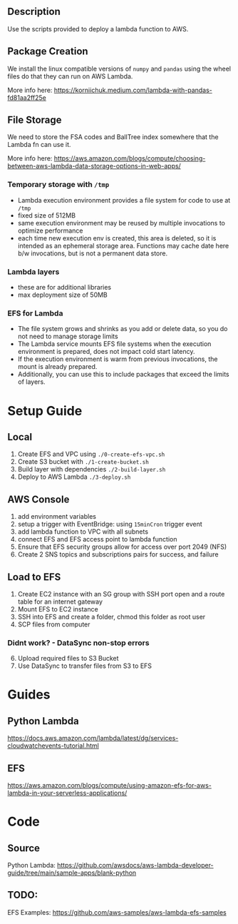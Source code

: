 ## Description

Use the scripts provided to deploy a lambda function to AWS.

## Package Creation

We install the linux compatible versions of `numpy` and `pandas` using the wheel files do that they can run on AWS Lambda.

More info here: https://korniichuk.medium.com/lambda-with-pandas-fd81aa2ff25e

## File Storage

We need to store the FSA codes and BallTree index somewhere that the Lambda fn can use it.

More info here: https://aws.amazon.com/blogs/compute/choosing-between-aws-lambda-data-storage-options-in-web-apps/

### Temporary storage with `/tmp`

- Lambda execution environment provides a file system for code to use at `/tmp`
- fixed size of 512MB
- same execution environment may be reused by multiple invocations to optimize performance
- each time new execution env is created, this area is deleted, so it is intended as an ephemeral storage area. Functions may cache date here b/w invocations, but is not a permanent data store.

### Lambda layers

- these are for additional libraries
- max deployment size of 50MB

### EFS for Lambda

- The file system grows and shrinks as you add or delete data, so you do not need to manage storage limits
- The Lambda service mounts EFS file systems when the execution environment is prepared, does not impact cold start latency.
- If the execution environment is warm from previous invocations, the mount is already prepared.
- Additionally, you can use this to include packages that exceed the limits of layers.

# Setup Guide

## Local

1. Create EFS and VPC using `./0-create-efs-vpc.sh`
2. Create S3 bucket with `./1-create-bucket.sh`
3. Build layer with dependencies `./2-build-layer.sh`
4. Deploy to AWS Lambda `./3-deploy.sh`

## AWS Console

1. add environment variables
2. setup a trigger with EventBridge: using `15minCron` trigger event
3. add lambda function to VPC with all subnets
4. connect EFS and EFS access point to lambda function
5. Ensure that EFS security groups allow for access over port 2049 (NFS)
6. Create 2 SNS topics and subscriptions pairs for success, and failure

## Load to EFS

1. Create EC2 instance with an SG group with SSH port open and a route table for an internet gateway
2. Mount EFS to EC2 instance
3. SSH into EFS and create a folder, chmod this folder as root user
4. SCP files from computer

### Didnt work? - DataSync non-stop errors

6. Upload required files to S3 Bucket
7. Use DataSync to transfer files from S3 to EFS

# Guides

## Python Lambda

https://docs.aws.amazon.com/lambda/latest/dg/services-cloudwatchevents-tutorial.html

## EFS

https://aws.amazon.com/blogs/compute/using-amazon-efs-for-aws-lambda-in-your-serverless-applications/

# Code

## Source

Python Lambda: https://github.com/awsdocs/aws-lambda-developer-guide/tree/main/sample-apps/blank-python

## TODO:

EFS Examples: https://github.com/aws-samples/aws-lambda-efs-samples
